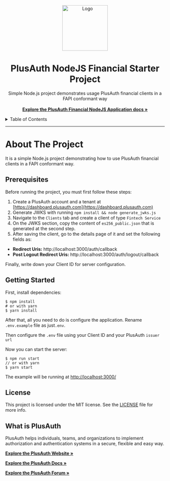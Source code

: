 <div align="center">
  <a href="https://plusauth.com/">
    <img src="https://docs.plusauth.com/favicon.png" alt="Logo" width="144">
  </a>
</div>

<h1 align="center">PlusAuth NodeJS Financial Starter Project</h1>

 <p align="center">
    Simple Node.js project demonstrates usage PlusAuth financial clients in a FAPI conformant way
    <br />
    <br />
    <a href="https://docs.plusauth.com/quickStart/fintech/nodejs" target="_blank"><strong>Explore the PlusAuth Financial NodeJS Application docs »</strong></a>
</p>

<details>
  <summary>Table of Contents</summary>
    <li><a href="#about-the-project">About The Project</a></li>
    <li><a href="#prerequisites">Prerequisites</a></li>
    <li><a href="#getting-started">Getting Started</a></li>
    <li><a href="#license">License</a></li>
    <li><a href="#what-is-plusauth">What is PlusAuth</a></li>
 </ol>
</details>

---

# About The Project

It is a simple Node.js project demonstrating how to use PlusAuth financial clients in a FAPI conformant way.

## Prerequisites
Before running the project, you must first follow these steps:

1) Create a PlusAuth account and a tenant at [https://dashboard.plusauth.com](https://dashboard.plusauth.com)
2) Generate JWKS with running `npm install && node generate_jwks.js`
2) Navigate to the `Clients` tab and create a client of type `Fintech Service`
4) On the JWKS section, copy the content of `es256_public.json` that is generated at the second step.
3) After saving the client, go to the details page of it and set the following fields as:

- **Redirect Uris:** http://localhost:3000/auth/callback
- **Post Logout Redirect Uris:** http://localhost:3000/auth/logout/callback


Finally, write down your Client ID for server configuration.
 
## Getting Started

First, install dependencies:

```shell script
$ npm install
# or with yarn
$ yarn install
```

After that, all you need to do is configure the application. Rename `.env.example` file as just`.env`.

Then configure the `.env` file using your Client ID and your PlusAuth `issuer url`


Now you can start the server:

```shell script
$ npm run start
// or with yarn
$ yarn start
```

The example will be running at [http://localhost:3000/](http://localhost:3000/)

## License

This project is licensed under the MIT license. See the [LICENSE](LICENSE) file for more info.

## What is PlusAuth

PlusAuth helps individuals, teams, and organizations to implement authorization and authentication systems in a secure, flexible and easy way.

<a href="https://plusauth.com/" target="_blank"><strong>Explore the PlusAuth Website »</strong></a>

<a href="https://docs.plusauth.com/" target="_blank"><strong>Explore the PlusAuth Docs »</strong></a>

<a href="https://forum.plusauth.com/" target="_blank"><strong>Explore the PlusAuth Forum »</strong></a>
